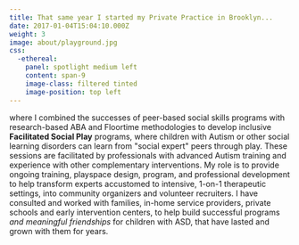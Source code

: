 ```yaml
---
title: That same year I started my Private Practice in Brooklyn...
date: 2017-01-04T15:04:10.000Z
weight: 3
image: about/playground.jpg
css:
  -ethereal:
    panel: spotlight medium left
    content: span-9
    image-class: filtered tinted
    image-position: top left
---
```

where I combined the successes of peer-based social skills programs with research-based ABA and Floortime methodologies to develop inclusive <b>Facilitated Social Play</b> programs, where children with Autism or other social learning disorders can learn from "social expert" peers through play. These sessions are facilitated by professionals with advanced Autism training and experience with other complementary interventions. My role is to provide ongoing training, playspace design, program, and professional development to help transform experts accustomed to intensive, 1-on-1 therapeutic settings, into community organizers and volunteer recruiters. I have consulted and worked with families, in-home service providers, private schools and early intervention centers, to help build successful programs <i>and meaningful friendships</i> for children with ASD, that have lasted and grown with them for years.
